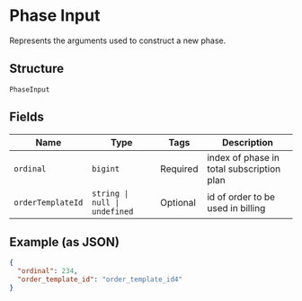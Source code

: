 <!-- Optimized: 2025-10-06 -->
<!-- RPM: 1.6.2.1.1.6.2.1_phase-input_20251006 -->
<!-- Session: E2E RPM DNA Application -->
<!-- AOM: RND (Reggie & Dro) -->
<!-- COI: TECHNOLOGY -->
<!-- RPM: HIGH -->
<!-- ACTION: BUILD -->


# Phase Input

Represents the arguments used to construct a new phase.

## Structure

`PhaseInput`

## Fields

| Name | Type | Tags | Description |
|  --- | --- | --- | --- |
| `ordinal` | `bigint` | Required | index of phase in total subscription plan |
| `orderTemplateId` | `string \| null \| undefined` | Optional | id of order to be used in billing |

## Example (as JSON)

```json
{
  "ordinal": 234,
  "order_template_id": "order_template_id4"
}
```
